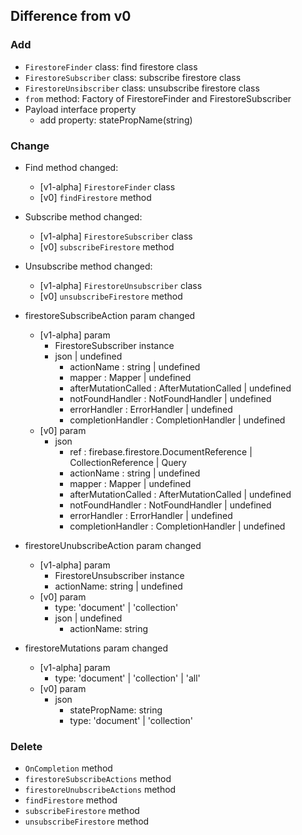 ## Difference from v0

### Add
- `FirestoreFinder` class: find firestore class
- `FirestoreSubscriber` class: subscribe firestore class
- `FirestoreUnsibscriber` class: unsubscribe firestore class
- `from` method: Factory of FirestoreFinder and FirestoreSubscriber
- Payload interface property
  - add property: statePropName(string)

### Change
- Find method changed:
  - [v1-alpha] `FirestoreFinder` class
  - [v0] `findFirestore` method

- Subscribe method changed:
  - [v1-alpha] `FirestoreSubscriber` class
  - [v0] `subscribeFirestore` method

- Unsubscribe method changed:
  - [v1-alpha] `FirestoreUnsubscriber` class
  - [v0] `unsubscribeFirestore` method

- firestoreSubscribeAction param changed
  - [v1-alpha] param
    - FirestoreSubscriber instance
    - json | undefined
      - actionName           : string | undefined
      - mapper               : Mapper | undefined
      - afterMutationCalled  : AfterMutationCalled | undefined
      - notFoundHandler      : NotFoundHandler | undefined
      - errorHandler         : ErrorHandler | undefined
      - completionHandler    : CompletionHandler | undefined
  - [v0] param
    - json
      - ref                  : firebase.firestore.DocumentReference | CollectionReference | Query
      - actionName           : string | undefined
      - mapper               : Mapper | undefined
      - afterMutationCalled  : AfterMutationCalled | undefined
      - notFoundHandler      : NotFoundHandler | undefined
      - errorHandler         : ErrorHandler | undefined
      - completionHandler    : CompletionHandler | undefined

- firestoreUnubscribeAction param changed
  - [v1-alpha] param
    - FirestoreUnsubscriber instance
    - actionName: string | undefined
  - [v0] param
    - type: 'document' | 'collection'
    - json | undefined
      - actionName: string

- firestoreMutations param changed
  - [v1-alpha] param
    - type: 'document' | 'collection' | 'all'
  - [v0] param
    - json
      - statePropName: string
      - type: 'document' | 'collection'
    

### Delete
- `OnCompletion` method
- `firestoreSubscribeActions` method
- `firestoreUnubscribeActions` method
- `findFirestore` method
- `subscribeFirestore` method
- `unsubscribeFirestore` method
